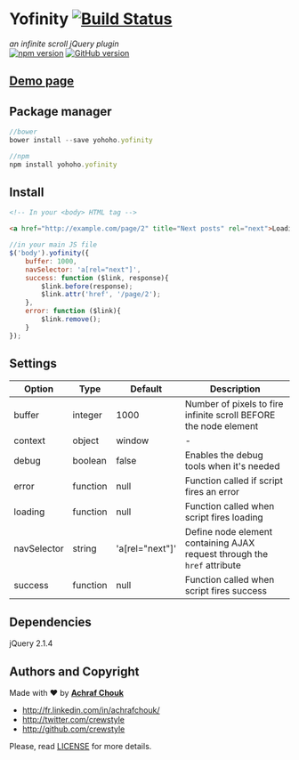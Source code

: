 # Yofinity [![Build Status](https://travis-ci.org/crewstyle/yohoho.yofinity.svg)](https://travis-ci.org/crewstyle/yohoho.yofinity)

_an infinite scroll jQuery plugin_  
[![npm version](https://badge.fury.io/js/yohoho.yofinity.svg)](https://badge.fury.io/js/yohoho.yofinity)
[![GitHub version](https://badge.fury.io/gh/crewstyle%2Fyohoho.yofinity.svg)](https://badge.fury.io/gh/crewstyle%2Fyohoho.yofinity)  


## [Demo page](https://cdn.rawgit.com/crewstyle/yohoho.yofinity/72fcaab0919a797ecf55472b1f04af087af63653/demo/index.html)


## Package manager

````javascript
//bower
bower install --save yohoho.yofinity
````

````javascript
//npm
npm install yohoho.yofinity
````


## Install

````html
<!-- In your <body> HTML tag -->

<a href="http://example.com/page/2" title="Next posts" rel="next">Loading...</a>
````

````javascript
//in your main JS file
$('body').yofinity({
    buffer: 1000,
    navSelector: 'a[rel="next"]',
    success: function ($link, response){
        $link.before(response);
        $link.attr('href', '/page/2');
    },
    error: function ($link){
        $link.remove();
    }
});
````


## Settings

Option | Type | Default | Description
------ | ---- | ------- | -----------
buffer | integer | 1000 | Number of pixels to fire infinite scroll BEFORE the node element
context | object | window | -
debug | boolean | false | Enables the debug tools when it's needed
error | function | null | Function called if script fires an error
loading | function | null | Function called when script fires loading
navSelector | string | 'a[rel="next"]' | Define node element containing AJAX request through the `href` attribute
success | function | null | Function called when script fires success


## Dependencies

jQuery 2.1.4


## Authors and Copyright

Made with ♥ by **[Achraf Chouk](http://github.com/crewstyle "Achraf Chouk")**

+ http://fr.linkedin.com/in/achrafchouk/
+ http://twitter.com/crewstyle
+ http://github.com/crewstyle

Please, read [LICENSE](https://github.com/crewstyle/yohoho.yofinity/blob/master/LICENSE "LICENSE") for more details.
